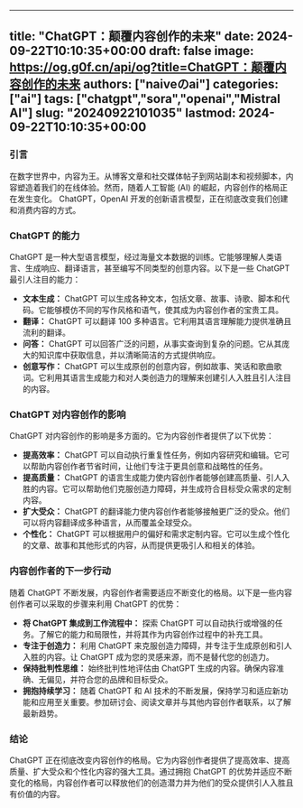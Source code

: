 
---
title: "ChatGPT：颠覆内容创作的未来"
date: 2024-09-22T10:10:35+00:00
draft: false
image: https://og.g0f.cn/api/og?title=ChatGPT：颠覆内容创作的未来
authors: ["naiveのai"]
categories: ["ai"]
tags: ["chatgpt","sora","openai","Mistral AI"]
slug: "20240922101035"
lastmod: 2024-09-22T10:10:35+00:00
---
### 引言

在数字世界中，内容为王。从博客文章和社交媒体帖子到网站副本和视频脚本，内容塑造着我们的在线体验。然而，随着人工智能 (AI) 的崛起，内容创作的格局正在发生变化。 ChatGPT，OpenAI 开发的创新语言模型，正在彻底改变我们创建和消费内容的方式。

### ChatGPT 的能力

ChatGPT 是一种大型语言模型，经过海量文本数据的训练。它能够理解人类语言、生成响应、翻译语言，甚至编写不同类型的创意内容。以下是一些 ChatGPT 最引人注目的能力：

- **文本生成：** ChatGPT 可以生成各种文本，包括文章、故事、诗歌、脚本和代码。它能够模仿不同的写作风格和语气，使其成为内容创作者的宝贵工具。
- **翻译：** ChatGPT 可以翻译 100 多种语言。它利用其语言理解能力提供准确且流利的翻译。
- **问答：** ChatGPT 可以回答广泛的问题，从事实查询到复杂的问题。它从其庞大的知识库中获取信息，并以清晰简洁的方式提供响应。
- **创意写作：** ChatGPT 可以生成原创的创意内容，例如故事、笑话和歌曲歌词。它利用其语言生成能力和对人类创造力的理解来创建引人入胜且引人注目的内容。

### ChatGPT 对内容创作的影响

ChatGPT 对内容创作的影响是多方面的。它为内容创作者提供了以下优势：

- **提高效率：** ChatGPT 可以自动执行重复性任务，例如内容研究和编辑。它可以帮助内容创作者节省时间，让他们专注于更具创意和战略性的任务。
- **提高质量：** ChatGPT 的语言生成能力使内容创作者能够创建高质量、引人入胜的内容。它可以帮助他们克服创造力障碍，并生成符合目标受众需求的定制内容。
- **扩大受众：** ChatGPT 的翻译能力使内容创作者能够接触更广泛的受众。他们可以将内容翻译成多种语言，从而覆盖全球受众。
- **个性化：** ChatGPT 可以根据用户的偏好和需求定制内容。它可以生成个性化的文章、故事和其他形式的内容，从而提供更吸引人和相关的体验。

### 内容创作者的下一步行动

随着 ChatGPT 不断发展，内容创作者需要适应不断变化的格局。以下是一些内容创作者可以采取的步骤来利用 ChatGPT 的优势：

- **将 ChatGPT 集成到工作流程中：** 探索 ChatGPT 可以自动执行或增强的任务。了解它的能力和局限性，并将其作为内容创作过程中的补充工具。
- **专注于创造力：** 利用 ChatGPT 来克服创造力障碍，并专注于生成原创和引人入胜的内容。让 ChatGPT 成为您的灵感来源，而不是替代您的创造力。
- **保持批判性思维：** 始终批判性地评估由 ChatGPT 生成的内容。确保内容准确、无偏见，并符合您的品牌和目标受众。
- **拥抱持续学习：** 随着 ChatGPT 和 AI 技术的不断发展，保持学习和适应新功能和应用至关重要。参加研讨会、阅读文章并与其他内容创作者联系，以了解最新趋势。

### 结论

ChatGPT 正在彻底改变内容创作的格局。它为内容创作者提供了提高效率、提高质量、扩大受众和个性化内容的强大工具。通过拥抱 ChatGPT 的优势并适应不断变化的格局，内容创作者可以释放他们的创造潜力并为他们的受众提供引人入胜且有价值的内容。